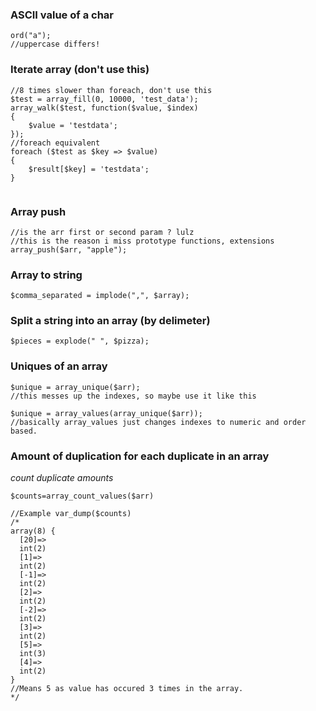 ### ASCII value of a char
```
ord("a");
//uppercase differs!
```

### Iterate array (don't use this)
```
//8 times slower than foreach, don't use this
$test = array_fill(0, 10000, 'test_data');
array_walk($test, function($value, $index)
{
    $value = 'testdata';
});
//foreach equivalent
foreach ($test as $key => $value)
{
    $result[$key] = 'testdata';
}


```


### Array push
```
//is the arr first or second param ? lulz
//this is the reason i miss prototype functions, extensions 
array_push($arr, "apple");
```

### Array to string 
```
$comma_separated = implode(",", $array);
```


### Split a string into an array (by delimeter)
```
$pieces = explode(" ", $pizza);
```


### Uniques of an array
```
$unique = array_unique($arr); 
//this messes up the indexes, so maybe use it like this

$unique = array_values(array_unique($arr)); 
//basically array_values just changes indexes to numeric and order based.
```


### Amount of duplication for each duplicate in an array
*count duplicate amounts*

```
$counts=array_count_values($arr)

//Example var_dump($counts)
/*
array(8) {
  [20]=>
  int(2)
  [1]=>
  int(2)
  [-1]=>
  int(2)
  [2]=>
  int(2)
  [-2]=>
  int(2)
  [3]=>
  int(2)
  [5]=>
  int(3)
  [4]=>
  int(2)
}
//Means 5 as value has occured 3 times in the array.
*/

```
